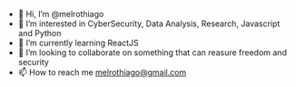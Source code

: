 - 👋 Hi, I’m @melrothiago
- 👀 I’m interested in CyberSecurity, Data Analysis, Research, Javascript and Python
- 🌱 I’m currently learning ReactJS
- 💞️ I’m looking to collaborate on something that can reasure freedom and security
- 📫 How to reach me melrothiago@gmail.com

<!---
melrothiago/melrothiago is a ✨ special ✨ repository because its `README.md` (this file) appears on your GitHub profile.
You can click the Preview link to take a look at your changes.
--->
